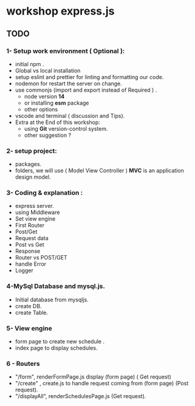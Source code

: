 # workshop express.js

## TODO

### 1- Setup work environment ( **Optional** ):

- initial npm .
- Global vs local installation
- setup eslint and prettier for linting and formatting our code.
- nodemon for restart the server on change.
- use commonjs (import and export instead of Required ) .
  - node version **14**
  - or installing **esm** package
  - other options
- vscode and terminal ( discussion and Tips).
- Extra at the End of this workshop:
  - using **Git** version-control system.
  - other suggestion ?

### 2- setup project:

- packages.
- folders, we will use ( Model View Controller ) **MVC** is an application design model.

### 3- Coding & explanation :

- express server.
- using Middleware
- Set view engine
- First Router
- Post/Get
- Request data
- Post vs Get
- Response
- Router vs POST/GET
- handle Error
- Logger

### 4-MySql Database and mysql.js.

- Initial database from mysqljs.
- create DB.
- create Table.

### 5- View engine

- form page to create new schedule .
- index page to display schedules.

### 6 - Routers

- "/form", renderFormPage.js display (form page) ( Get request)
- "/create" , create.js to handle request coming from (form page) (Post request).
- "/displayAll", renderSchedulesPage.js (Get request).

